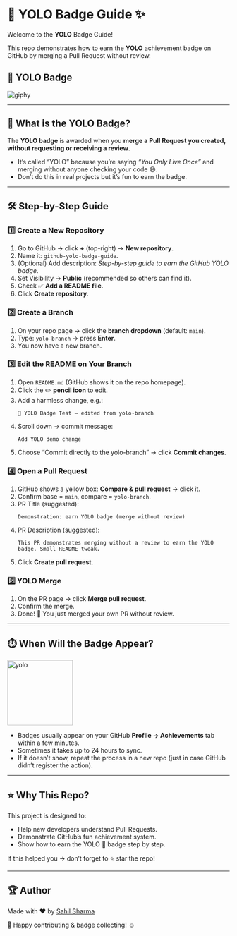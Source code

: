 # 🚀 YOLO Badge Guide ✨  

Welcome to the **YOLO** Badge Guide!  

This repo demonstrates how to earn the **YOLO** achievement badge on GitHub by merging a Pull Request without review. 

## 📸 YOLO Badge
![giphy](https://github.com/user-attachments/assets/e24a5d43-703c-4388-a5bb-fef23c71c7c6)

---

## 📌 What is the YOLO Badge?  
The **YOLO badge** is awarded when you **merge a Pull Request you created, without requesting or receiving a review**.  

- It’s called “YOLO” because you’re saying *“You Only Live Once”* and merging without anyone checking your code 😅.  
- Don’t do this in real projects but it’s fun to earn the badge.  

---

## 🛠️ Step-by-Step Guide  

### 1️⃣ Create a New Repository  
1. Go to GitHub → click **+** (top-right) → **New repository**.  
2. Name it: `github-yolo-badge-guide`.  
3. (Optional) Add description: *Step-by-step guide to earn the GitHub YOLO badge*.  
4. Set Visibility → **Public** (recommended so others can find it).  
5. Check ✅ **Add a README file**.  
6. Click **Create repository**.  


### 2️⃣ Create a Branch  
1. On your repo page → click the **branch dropdown** (default: `main`).  
2. Type: `yolo-branch` → press **Enter**.  
3. You now have a new branch.  


### 3️⃣ Edit the README on Your Branch  
1. Open `README.md` (GitHub shows it on the repo homepage).  
2. Click the ✏️ **pencil icon** to edit.  
3. Add a harmless change, e.g.:  
   ```
   🚀 YOLO Badge Test – edited from yolo-branch
   ```  
4. Scroll down → commit message:  
   ```
   Add YOLO demo change
   ```  
5. Choose “Commit directly to the yolo-branch” → click **Commit changes**.  


### 4️⃣ Open a Pull Request  
1. GitHub shows a yellow box: **Compare & pull request** → click it.  
2. Confirm base = `main`, compare = `yolo-branch`.  
3. PR Title (suggested):  
   ```
   Demonstration: earn YOLO badge (merge without review)
   ```  
4. PR Description (suggested):  
   ```
   This PR demonstrates merging without a review to earn the YOLO badge. Small README tweak.
   ```  
5. Click **Create pull request**.  


### 5️⃣ YOLO Merge 
1. On the PR page → click **Merge pull request**.  
2. Confirm the merge.  
3. Done! 🎉 You just merged your own PR without review.

---

## ⏱️ When Will the Badge Appear?
  
   <img width="148" height="148" alt="yolo" src="https://github.com/user-attachments/assets/b0aa1291-918a-4bfb-a3b4-373b84f2e466" />

- Badges usually appear on your GitHub **Profile → Achievements** tab within a few minutes.  
- Sometimes it takes up to 24 hours to sync.  
- If it doesn’t show, repeat the process in a new repo (just in case GitHub didn’t register the action).  

---

## ⭐ Why This Repo?  
This project is designed to:  
- Help new developers understand Pull Requests.  
- Demonstrate GitHub’s fun achievement system.  
- Show how to earn the YOLO 🚀 badge step by step.  

If this helped you → don’t forget to ⭐ star the repo!  

---

## 🏆 Author
Made with ❤️ by [Sahil Sharma](https://github.com/sahil-me)

🎈 Happy contributing & badge collecting! :relaxed:
